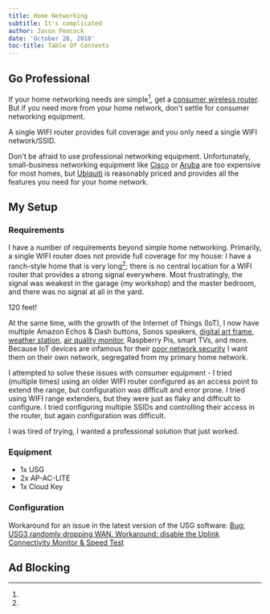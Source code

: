 ```yaml
---
title: Home Networking
subtitle: It's complicated
author: Jason Peacock
date: 'October 28, 2018'
toc-title: Table Of Contents
---
```


## Go Professional

If your home networking needs are simple[^simple_home_network], get a [consumer wireless router](https://thewirecutter.com/reviews/best-wi-fi-router/).
But if you need more from your home network, don't settle for consumer networking equipment.

[^simple_home_network]:
A single WIFI router provides full coverage and you only need a single WIFI network/SSID.

Don't be afraid to use professional networking equipment. Unfortunately, small-business networking equipment
like [Cisco](https://www.cisco.com/c/en/us/solutions/small-business.html) or [Aruba](https://www.arubanetworks.com/)
are too expensive for most homes, but [Ubiquiti](https://www.ubnt.com/) is reasonably priced and provides
all the features you need for your home network.

## My Setup

### Requirements

I have a number of requirements beyond simple home networking. Primarily, a single WIFI router does not provide
full coverage for my house: I have a ranch-style home that is very long[^house_length]; there is no central location for
a WIFI router that provides a strong signal everywhere. Most frustratingly, the signal was weakest in the garage
(my workshop) and the master bedroom, and there was no signal at all in the yard.

[^house_length]:
120 feet!

At the same time, with the growth of the Internet of Things (IoT), I now have multiple Amazon Echos & Dash
buttons, Sonos speakers, [digital art frame](https://www.electricobjects.com/),
[weather station](https://www.ambientweather.com/amws1000wifi.html),
[air quality monitor](https://www.purpleair.com/sensors), Raspberry Pis, smart TVs, and more. Because IoT devices
are infamous for their [poor network security](https://www.google.com/search?q=iot+security+attacks) I want them
on their own network, segregated from my primary home network.

I attempted to solve these issues with consumer equipment - I tried (multiple times) using an older WIFI router
configured as an access point to extend the range, but configuration was difficult and error prone. I tried
using WIFI range extenders, but they were just as flaky and difficult to configure. I tried configuring multiple SSIDs
and controlling their access in the router, but again configuration was difficult.

I was tired of trying, I wanted a professional solution that just worked.

### Equipment

* 1x USG
* 2x AP-AC-LITE
* 1x Cloud Key

### Configuration

Workaround for an issue in the latest version of the USG software: [Bug: USG3 randomly dropping WAN. Workaround: disable the Uplink Connectivity Monitor & Speed Test](https://community.ubnt.com/t5/UniFi-Routing-Switching/Bug-USG3-randomly-dropping-WAN-Workaround-disable-the-Uplink/td-p/2544759)

## Ad Blocking
